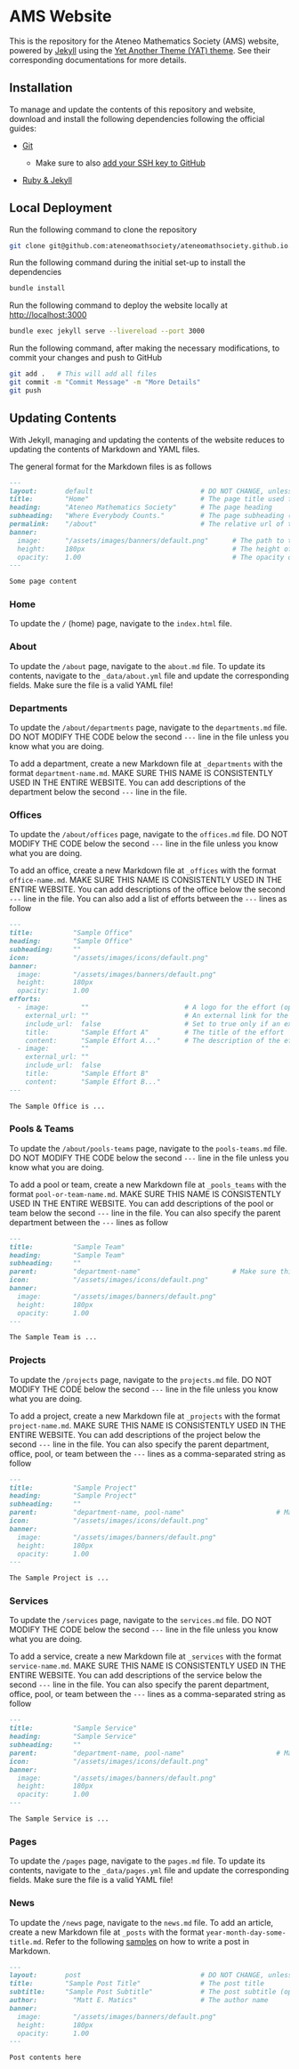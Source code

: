 # AMS Website 

This is the repository for the Ateneo Mathematics Society (AMS) website, powered by [Jekyll](https://jekyllrb.com/) using the [Yet Another Theme (YAT) theme](https://github.com/jeffreytse/jekyll-theme-yat). See their corresponding documentations for more details.

## Installation

To manage and update the contents of this repository and website, download and install the following dependencies following the official guides:

- [Git](https://docs.github.com/en/get-started/git-basics/set-up-git#setting-up-git)

    - Make sure to also [add your SSH key to GitHub](https://docs.github.com/en/authentication/connecting-to-github-with-ssh/adding-a-new-ssh-key-to-your-github-account) 

- [Ruby & Jekyll](https://jekyllrb.com/docs/installation/)

## Local Deployment

Run the following command to clone the repository

```bash
git clone git@github.com:ateneomathsociety/ateneomathsociety.github.io.git
```

Run the following command during the initial set-up to install the dependencies

```bash
bundle install
```

Run the following command to deploy the website locally at [http://localhost:3000](http://localhost:3000)

```bash
bundle exec jekyll serve --livereload --port 3000
```

Run the following command, after making the necessary modifications, to commit your changes and push to GitHub

```bash
git add .   # This will add all files
git commit -m "Commit Message" -m "More Details"
git push 
```

## Updating Contents

With Jekyll, managing and updating the contents of the website reduces to updating the contents of Markdown and YAML files.

The general format for the Markdown files is as follows

```markdown
---
layout:       default                           # DO NOT CHANGE, unless you know what you are doing (optional for some pages)
title:        "Home"                            # The page title used for indexing
heading:      "Ateneo Mathematics Society"      # The page heading
subheading:   "Where Everybody Counts."         # The page subheading (optional)
permalink:    "/about"                          # The relative url of the page (optional)
banner:
  image:      "/assets/images/banners/default.png"      # The path to the page banner image (can be set to a default image)
  height:     180px                                     # The height of the page banner image (optional, defaults to 180px)
  opacity:    1.00                                      # The opacity of the page banner image (optional, defaults to 1.00)
---

Some page content
```

### Home

To update the `/` (home) page, navigate to the `index.html` file. 

### About

To update the `/about` page, navigate to the `about.md` file. To update its contents, navigate to the `_data/about.yml` file and update the corresponding fields. Make sure the file is a valid YAML file!

### Departments

To update the `/about/departments` page, navigate to the `departments.md` file. DO NOT MODIFY THE CODE below the second `---` line in the file unless you know what you are doing. 

To add a department, create a new Markdown file at `_departments` with the format `department-name.md`. MAKE SURE THIS NAME IS CONSISTENTLY USED IN THE ENTIRE WEBSITE. You can add descriptions of the department below the second `---` line in the file.

### Offices

To update the `/about/offices` page, navigate to the `offices.md` file. DO NOT MODIFY THE CODE below the second `---` line in the file  unless you know what you are doing. 

To add an office, create a new Markdown file at `_offices` with the format `office-name.md`. MAKE SURE THIS NAME IS CONSISTENTLY USED IN THE ENTIRE WEBSITE. You can add descriptions of the office below the second `---` line in the file. You can also add a list of efforts between the `---` lines as follow

```markdown
---
title:          "Sample Office"
heading:        "Sample Office"
subheading:     ""
icon:           "/assets/images/icons/default.png"
banner:
  image:        "/assets/images/banners/default.png"
  height:       180px
  opacity:      1.00
efforts:
  - image:        ""                        # A logo for the effort (optional)
    external_url: ""                        # An external link for the effort (optional)
    include_url:  false                     # Set to true only if an external link is provided
    title:        "Sample Effort A"         # The title of the effort
    content:      "Sample Effort A..."      # The description of the effort
  - image:        ""
    external_url: ""
    include_url:  false
    title:        "Sample Effort B"
    content:      "Sample Effort B..."
---

The Sample Office is ...

```

### Pools & Teams

To update the `/about/pools-teams` page, navigate to the `pools-teams.md` file. DO NOT MODIFY THE CODE below the second `---` line in the file unless you know what you are doing. 

To add a pool or team, create a new Markdown file at `_pools_teams` with the format `pool-or-team-name.md`. MAKE SURE THIS NAME IS CONSISTENTLY USED IN THE ENTIRE WEBSITE. You can add descriptions of the pool or team below the second `---` line in the file. You can also specify the parent department between the `---` lines as follow

```markdown
---
title:          "Sample Team"
heading:        "Sample Team"
subheading:     ""
parent:         "department-name"                       # Make sure this name is consistent with the filename of the department in _departments
icon:           "/assets/images/icons/default.png"
banner:
  image:        "/assets/images/banners/default.png"
  height:       180px
  opacity:      1.00
---

The Sample Team is ...

```

### Projects

To update the `/projects` page, navigate to the `projects.md` file. DO NOT MODIFY THE CODE below the second `---` line in the file unless you know what you are doing. 

To add a project, create a new Markdown file at `_projects` with the format `project-name.md`. MAKE SURE THIS NAME IS CONSISTENTLY USED IN THE ENTIRE WEBSITE. You can add descriptions of the project below the second `---` line in the file. You can also specify the parent department, office, pool, or team between the `---` lines as a comma-separated string as follow

```markdown
---
title:          "Sample Project"
heading:        "Sample Project"
subheading:     ""
parent:         "department-name, pool-name"                       # Make sure this name is consistent with the filename of the department, office, pool, or team
icon:           "/assets/images/icons/default.png"
banner:
  image:        "/assets/images/banners/default.png"
  height:       180px
  opacity:      1.00
---

The Sample Project is ...

```

### Services

To update the `/services` page, navigate to the `services.md` file. DO NOT MODIFY THE CODE below the second `---` line in the file unless you know what you are doing. 

To add a service, create a new Markdown file at `_services` with the format `service-name.md`. MAKE SURE THIS NAME IS CONSISTENTLY USED IN THE ENTIRE WEBSITE. You can add descriptions of the service below the second `---` line in the file. You can also specify the parent department, office, pool, or team between the `---` lines as a comma-separated string as follow

```markdown
---
title:          "Sample Service"
heading:        "Sample Service"
subheading:     ""
parent:         "department-name, pool-name"                       # Make sure this name is consistent with the filename of the department, office, pool, or team
icon:           "/assets/images/icons/default.png"
banner:
  image:        "/assets/images/banners/default.png"
  height:       180px
  opacity:      1.00
---

The Sample Service is ...

```

### Pages 

To update the `/pages` page, navigate to the `pages.md` file. To update its contents, navigate to the `_data/pages.yml` file and update the corresponding fields. Make sure the file is a valid YAML file!

### News 

To update the `/news` page, navigate to the `news.md` file. To add an article, create a new Markdown file at `_posts` with the format `year-month-day-some-title.md`. Refer to the following [samples](https://github.com/jeffreytse/jekyll-theme-yat/tree/master/_posts) on how to write a post in Markdown.

```markdown
---
layout:       post                              # DO NOT CHANGE, unless you know what you are doing (optional for some pages)
title:        "Sample Post Title"               # The post title
subtitle:     "Sample Post Subtitle"            # The post subtitle (optional)
author:         "Matt E. Matics"                # The author name
banner:
  image:        "/assets/images/banners/default.png"
  height:       180px
  opacity:      1.00
---

Post contents here
```
